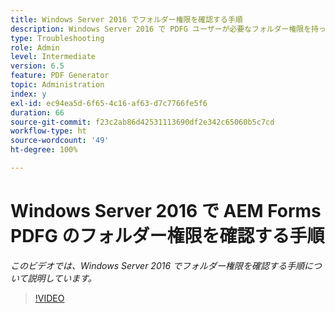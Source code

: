 ```yaml
---
title: Windows Server 2016 でフォルダー権限を確認する手順
description: Windows Server 2016 で PDFG ユーザーが必要なフォルダー権限を持っていることを確認します
type: Troubleshooting
role: Admin
level: Intermediate
version: 6.5
feature: PDF Generator
topic: Administration
index: y
exl-id: ec94ea5d-6f65-4c16-af63-d7c7766fe5f6
duration: 66
source-git-commit: f23c2ab86d42531113690df2e342c65060b5c7cd
workflow-type: ht
source-wordcount: '49'
ht-degree: 100%

---
```


# Windows Server 2016 で AEM Forms PDFG のフォルダー権限を確認する手順

*このビデオでは、Windows Server 2016 でフォルダー権限を確認する手順について説明しています。*

>[!VIDEO](https://video.tv.adobe.com/v/335519?quality=12&learn=on)
